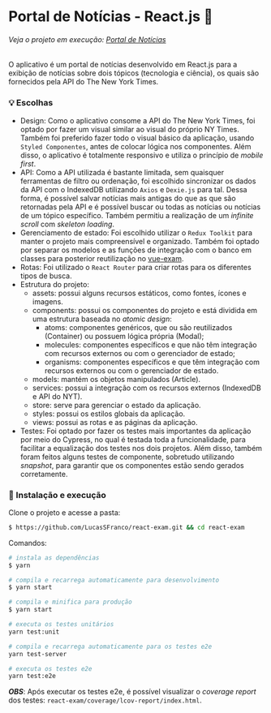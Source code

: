 # Portal de Notícias - React.js 📰

###### Veja o projeto em execução: [Portal de Notícias](https://brave-engelbart-cb0aae.netlify.app/) 

O aplicativo é um portal de notícias desenvolvido em React.js para a exibição de notícias sobre dois tópicos (tecnologia e ciência), os quais são fornecidos pela API do The New York Times.

### 💡 Escolhas
- Design: Como o aplicativo consome a API do The New York Times, foi optado por fazer um visual similar ao visual do próprio NY Times. Também foi preferido fazer todo o visual básico da aplicação, usando `Styled Componentes`, antes de colocar lógica nos componentes. Além disso, o aplicativo é totalmente responsivo e utiliza o princípio de _mobile first_.
- API: Como a API utilizada é bastante limitada, sem quaisquer ferramentas de filtro ou ordenação, foi escolhido sincronizar os dados da API com o IndexedDB utilizando `Axios` e `Dexie.js` para tal. Dessa forma, é possível salvar notícias mais antigas do que as que são retornadas pela API e é possível buscar ou todas as notícias ou notícias de um tópico específico. Também permitiu a realização de um _infinite scroll_ com _skeleton loading_.   
- Gerenciamento de estado: Foi escolhido utilizar o `Redux Toolkit` para manter o projeto mais compreensível e organizado. Também foi optado por separar os modelos e as funções de integração com o banco em classes para posterior reutilização no [vue-exam](https://github.com/LucasSFranco/vue-exam.git).
- Rotas: Foi utilizado o `React Router` para criar rotas para os diferentes tipos de busca.
- Estrutura do projeto:
  - assets: possui alguns recursos estáticos, como fontes, ícones e imagens.
  - components: possui os componentes do projeto e está dividida em uma estrutura baseada no _atomic design_:
    - atoms: componentes genéricos, que ou são reutilizados (Container) ou possuem lógica própria (Modal);
    - molecules: componentes específicos e que não têm integração com recursos externos ou com o gerenciador de estado;
    - organisms: componentes específicos e que têm integração com recursos externos ou com o gerenciador de estado.
  - models: mantém os objetos manipulados (Article).
  - services: possui a integração com os recursos externos (IndexedDB e API do NYT).
  - store: serve para gerenciar o estado da aplicação. 
  - styles: possui os estilos globais da aplicação.
  - views: possui as rotas e as páginas da aplicação.
- Testes: Foi optado por fazer os testes mais importantes da aplicação por meio do Cypress, no qual é testada toda a funcionalidade, para facilitar a equalização dos testes nos dois projetos. Além disso, também foram feitos alguns testes de componente, sobretudo utilizando _snapshot_, para garantir que os componentes estão sendo gerados corretamente.
  
### 🔧 Instalação e execução
Clone o projeto e acesse a pasta:
```bash
$ https://github.com/LucasSFranco/react-exam.git && cd react-exam
```

Comandos:
```bash
# instala as dependências
$ yarn

# compila e recarrega automaticamente para desenvolvimento
$ yarn start

# compila e minifica para produção
$ yarn start

# executa os testes unitários
yarn test:unit

# compila e recarrega automaticamente para os testes e2e
yarn test-server

# executa os testes e2e
yarn test:e2e
```
___OBS___: Após executar os testes e2e, é possível visualizar o _coverage report_ dos testes: `react-exam/coverage/lcov-report/index.html`.


